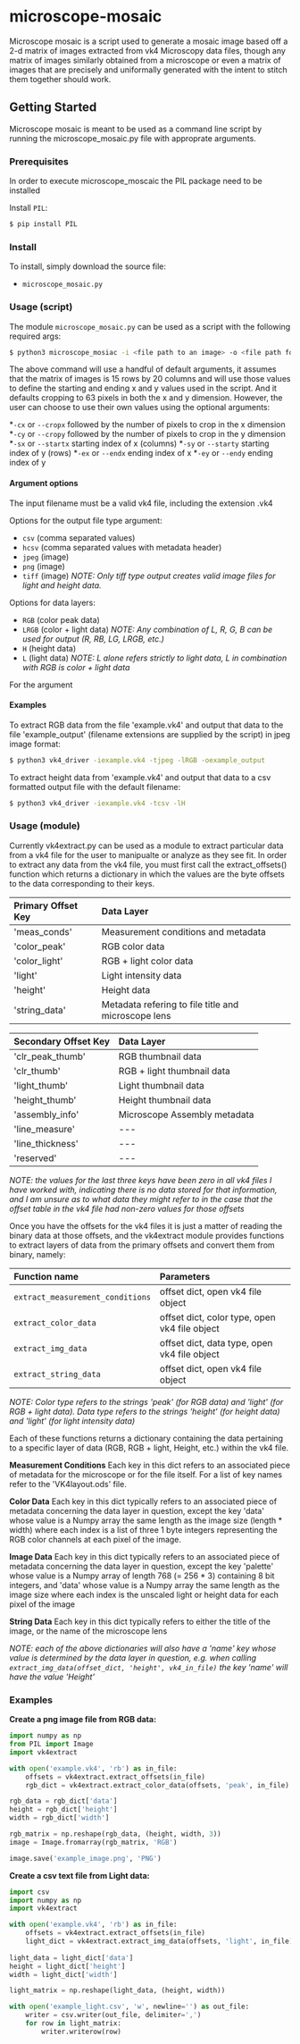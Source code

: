 # microscope-mosaic

Microscope mosaic is a script used to generate a mosaic image based off a
2-d matrix of images extracted from vk4 Microscopy data files, though
any matrix of images similarly obtained from a microscope or even a 
matrix of images that are precisely and uniformally generated with the 
intent to stitch them together should work.

## Getting Started

Microscope mosaic is meant to be used as a command line script by running the 
microscope_mosaic.py file with approprate arguments. 

### Prerequisites

In order to execute microscope_moscaic the PIL package need to be
installed

Install `PIL`:

```sh
$ pip install PIL
```

### Install

To install, simply download the source file:

* `microscope_mosaic.py`

### Usage (script)

The module `microscope_mosaic.py` can be used as a script with the following required
args:

```sh
$ python3 microscope_mosiac -i <file path to an image> -o <file path for output> 
```

The above command will use a handful of default arguments, it assumes that the 
matrix of images is 15 rows by 20 columns and will use those values to define
the starting and ending x and y values used in the script. And it defaults cropping
to 63 pixels in both the x and y dimension. However, the user can choose to use their
own values using the optional arguments:

*`-cx` or `--cropx` followed by the number of pixels to crop in the x dimension
*`-cy` or `--cropy` followed by the number of pixels to crop in the y dimension
*`-sx` or `--startx` starting index of x (columns)
*`-sy` or `--starty` starting index of y (rows)
*`-ex` or `--endx` ending index of x 
*`-ey` or `--endy` ending index of y


#### Argument options

The input filename must be a valid vk4 file, including the extension .vk4

Options for the output file type argument:

* `csv` (comma separated values)
* `hcsv` (comma separated values with metadata header)
* `jpeg` (image)
* `png` (image)
* `tiff` (image)
*NOTE: Only tiff type output creates valid image files for light and height
data.*

Options for data layers:

* `RGB` (color peak data) 
* `LRGB` (color + light data)
*NOTE: Any combination of L, R, G, B can be used for output (R, RB, LG, LRGB, etc.)* 
* `H` (height data)
* `L` (light data)
*NOTE: L alone refers strictly to light data, L in combination with RGB is color +
light data*

For the argument 

#### Examples

To extract RGB data from the file 'example.vk4' and output that data to the
file 'example_output' (filename extensions are supplied by the script) in jpeg 
image format:

```sh
$ python3 vk4_driver -iexample.vk4 -tjpeg -lRGB -oexample_output 
```

To extract height data from 'example.vk4' and output that data to a csv 
formatted output file with the default filename:

```sh
$ python3 vk4_driver -iexample.vk4 -tcsv -lH 
```

### Usage (module)

Currently vk4extract.py can be used as a module to extract particular data from
a vk4 file for the user to manipualte or analyze as they see fit. In order to 
extract any data from the vk4 file, you must first call the extract_offsets() 
function which returns a dictionary in which the values are the byte offsets 
to the data corresponding to their keys. 


Primary Offset Key | Data Layer 
:----------------- | :--------- 
'meas_conds' | Measurement conditions and metadata
'color_peak' | RGB color data
'color_light' | RGB + light color data
'light' | Light intensity data
'height' | Height data
'string_data' | Metadata refering to file title and microscope lens

Secondary Offset Key  | Data Layer
:-------------------  | :---------
'clr_peak_thumb' | RGB thumbnail data
'clr_thumb' | RGB + light thumbnail data
'light_thumb' | Light thumbnail data
'height_thumb' | Height thumbnail data
'assembly_info' | Microscope Assembly metadata
'line_measure' | ---
'line_thickness' | ---
'reserved' | ---

*NOTE: the values for the last three keys have been zero in all vk4 files I have worked with, indicating there is no data stored for that information, and I am unsure as to what data they might refer to in the case that the offset table in the vk4 file had non-zero values for those offsets*


Once you have the offsets for the vk4 files it is just a matter of reading the
binary data at those offsets, and the vk4extract module provides functions to
extract layers of data from the primary offsets and convert them from binary,
namely:

Function name | Parameters
:------------ | :---------
`extract_measurement_conditions` | offset dict, open vk4 file object 
`extract_color_data` |  offset dict, color type, open vk4 file object
`extract_img_data`  | offset dict, data type, open vk4 file object
`extract_string_data` | offset dict, open vk4 file object

*NOTE: Color type refers to the strings 'peak' (for RGB data) and 'light' (for RGB + light data). Data type refers to the strings 'height' (for height data) and 'light' (for light intensity data)* 


Each of these functions returns a dictionary containing the data pertaining
to a specific layer of data (RGB, RGB + light, Height, etc.) within the vk4 file.

**Measurement Conditions**
Each key in this dict refers to an associated piece of metadata for the microscope or 
for the file itself. For a list of key names refer to the 'VK4layout.ods' file.

**Color Data**
Each key in this dict typically refers to an associated piece of metadata
concerning the data layer in question, except the key 'data' whose value is a
Numpy array the same length as the image size (length * width) where each index
is a list of three 1 byte integers representing the RGB color channels at each
pixel of the image.

**Image Data**
Each key in this dict typically refers to an associated piece of metadata
concerning the data layer in question, except the key 'palette' whose value is
a Numpy array of length 768 (= 256 * 3) containing 8 bit integers, and 'data'
whose value is a Numpy array the same length as the image size where each index
is the unscaled light or height data for each pixel of the image

**String Data**
Each key in this dict typically refers to either the title of the image, or the
name of the microscope lens

*NOTE: each of the above dictionaries will also have a 'name' key whose value is determined by the data layer in question, e.g. when calling `extract_img_data(offset_dict, 'height', vk4_in_file)` the key 'name' will have the value 'Height'*

### Examples

**Create a png image file from RGB data:**

```python
import numpy as np
from PIL import Image
import vk4extract

with open('example.vk4', 'rb') as in_file:
    offsets = vk4extract.extract_offsets(in_file)
    rgb_dict = vk4extract.extract_color_data(offsets, 'peak', in_file)

rgb_data = rgb_dict['data']
height = rgb_dict['height']
width = rgb_dict['width']

rgb_matrix = np.reshape(rgb_data, (height, width, 3))
image = Image.fromarray(rgb_matrix, 'RGB')

image.save('example_image.png', 'PNG')
```

**Create a csv text file from Light data:**

```python
import csv
import numpy as np
import vk4extract

with open('example.vk4', 'rb') as in_file:
    offsets = vk4extract.extract_offsets(in_file)
    light_dict = vk4extract.extract_img_data(offsets, 'light', in_file)
    
light_data = light_dict['data']
height = light_dict['height']
width = light_dict['width']

light_matrix = np.reshape(light_data, (height, width))

with open('example_light.csv', 'w', newline='') as out_file:
    writer = csv.writer(out_file, delimiter=',')
    for row in light_matrix:
        writer.writerow(row)

```















